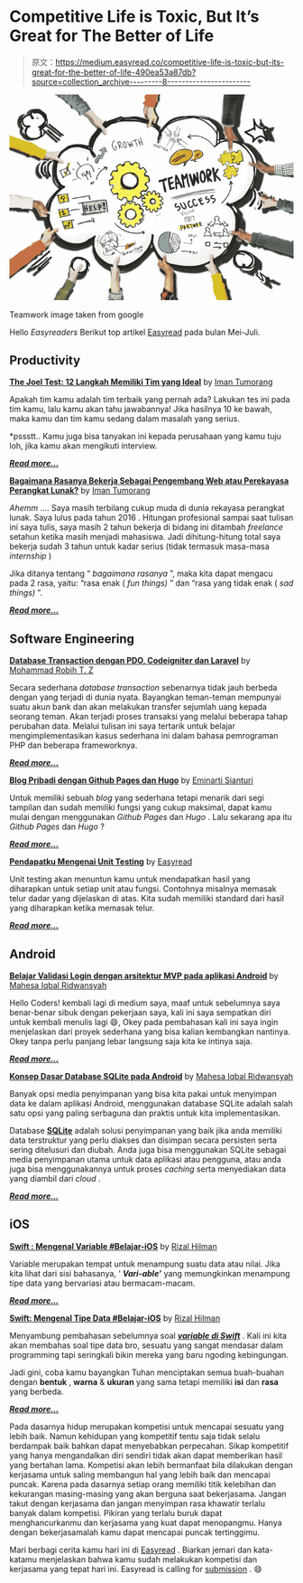 # Competitive Life is Toxic, But It’s Great for The Better of Life

> 原文：<https://medium.easyread.co/competitive-life-is-toxic-but-its-great-for-the-better-of-life-490ea53a87db?source=collection_archive---------8----------------------->

![](img/e54819b67d8baf36d7e85a567b19b77e.png)

Teamwork image taken from google

Hello *Easyreaders* Berikut top artikel [Easyread](https://medium.com/easyread) pada bulan Mei-Juli.

## Productivity

[**The Joel Test: 12 Langkah Memiliki Tim yang Ideal**](https://medium.com/easyread/the-joel-test-12-langkah-memiliki-tim-yang-ideal-9de4c1ab4055) by [Iman Tumorang](https://medium.com/u/ef42567fbbae?source=post_page-----490ea53a87db--------------------------------)

Apakah tim kamu adalah tim terbaik yang pernah ada? Lakukan tes ini pada tim kamu, lalu kamu akan tahu jawabannya! Jika hasilnya 10 ke bawah, maka kamu dan tim kamu sedang dalam masalah yang serius.

*pssstt.. Kamu juga bisa tanyakan ini kepada perusahaan yang kamu tuju loh, jika kamu akan mengikuti interview.

[***Read more…***](https://medium.com/easyread/the-joel-test-12-langkah-memiliki-tim-yang-ideal-9de4c1ab4055)

[**Bagaimana Rasanya Bekerja Sebagai Pengembang Web atau Perekayasa Perangkat Lunak?**](https://medium.com/easyread/bagaimana-rasanya-bekerja-sebagai-pengembang-web-atau-perekayasa-perangkat-lunak-5c9877b86de6) by [Iman Tumorang](https://medium.com/u/ef42567fbbae?source=post_page-----490ea53a87db--------------------------------)

*Ahemm* ….
Saya masih terbilang cukup muda di dunia rekayasa perangkat lunak. Saya lulus pada tahun 2016 . Hitungan profesional sampai saat tulisan ini saya tulis, saya masih 2 tahun bekerja di bidang ini ditambah *freelance* setahun ketika masih menjadi mahasiswa. Jadi dihitung-hitung total saya bekerja sudah 3 tahun untuk kadar serius (tidak termasuk masa-masa *internship* )

Jika ditanya tentang “ *bagaimana rasanya* ”, maka kita dapat mengacu pada 2 rasa, yaitu: “rasa enak ( *fun things)* ” dan “rasa yang tidak enak ( *sad things)* ”.

[***Read more…***](https://medium.com/easyread/bagaimana-rasanya-bekerja-sebagai-pengembang-web-atau-perekayasa-perangkat-lunak-5c9877b86de6)

## Software Engineering

[**Database Transaction dengan PDO, Codeigniter dan Laravel**](https://medium.com/easyread/database-transaction-dengan-pdo-codeigniter-dan-laravel-d368c15d9b1a) by [Mohammad Robih T. Z](https://medium.com/u/37ae403df215?source=post_page-----490ea53a87db--------------------------------)

Secara sederhana *database transaction* sebenarnya tidak jauh berbeda dengan yang terjadi di dunia nyata. Bayangkan teman-teman mempunyai suatu akun bank dan akan melakukan transfer sejumlah uang kepada seorang teman. Akan terjadi proses transaksi yang melalui beberapa tahap perubahan data. Melalui tulisan ini saya tertarik untuk belajar mengimplementasikan kasus sederhana ini dalam bahasa pemrograman PHP dan beberapa frameworknya.

[***Read more…***](https://medium.com/easyread/database-transaction-dengan-pdo-codeigniter-dan-laravel-d368c15d9b1a)

[**Blog Pribadi dengan Github Pages dan Hugo**](https://medium.com/easyread/blog-pribadi-dengan-github-pages-dan-hugo-b4e2cc035ca6) by [Eminarti Sianturi](https://medium.com/u/c621a1e3a342?source=post_page-----490ea53a87db--------------------------------)

Untuk memiliki sebuah *blog* yang sederhana tetapi menarik dari segi tampilan dan sudah memiliki fungsi yang cukup maksimal, dapat kamu mulai dengan menggunakan *Github Pages* dan *Hugo* . Lalu sekarang apa itu *Github Pages* dan *Hugo* ?

[***Read more…***](https://medium.com/easyread/blog-pribadi-dengan-github-pages-dan-hugo-b4e2cc035ca6)

[**Pendapatku Mengenai Unit Testing**](https://medium.com/easyread/pendapatku-mengenai-unit-testing-1c08e036380a) by [Easyread](https://medium.com/u/6d8bac78835b?source=post_page-----490ea53a87db--------------------------------)

Unit testing akan menuntun kamu untuk mendapatkan hasil yang diharapkan untuk setiap unit atau fungsi. Contohnya misalnya memasak telur dadar yang dijelaskan di atas. Kita sudah memiliki standard dari hasil yang diharapkan ketika memasak telur.

[***Read more…***](https://medium.com/easyread/pendapatku-mengenai-unit-testing-1c08e036380a)

## Android

[**Belajar Validasi Login dengan arsitektur MVP pada aplikasi Android**](https://medium.com/easyread/belajar-validasi-login-dengan-arsitektur-mvp-pada-aplikasi-android-1ce1c230372c) by [Mahesa Iqbal Ridwansyah](https://medium.com/u/423a2702de9a?source=post_page-----490ea53a87db--------------------------------)

Hello Coders! kembali lagi di medium saya, maaf untuk sebelumnya saya benar-benar sibuk dengan pekerjaan saya, kali ini saya sempatkan diri untuk kembali menulis lagi 😄, Okey pada pembahasan kali ini saya ingin menjelaskan dari proyek sederhana yang bisa kalian kembangkan nantinya. Okey tanpa perlu panjang lebar langsung saja kita ke intinya saja.

[***Read more…***](https://medium.com/easyread/belajar-validasi-login-dengan-arsitektur-mvp-pada-aplikasi-android-1ce1c230372c)

[**Konsep Dasar Database SQLite pada Android**](https://medium.com/easyread/konsep-dasar-database-sqlite-pada-android-e9445558f494) by [Mahesa Iqbal Ridwansyah](https://medium.com/u/423a2702de9a?source=post_page-----490ea53a87db--------------------------------)

Banyak opsi media penyimpanan yang bisa kita pakai untuk menyimpan data ke dalam aplikasi Android, menggunakan database SQLite adalah salah satu opsi yang paling serbaguna dan praktis untuk kita implementasikan.

Database [**SQLite**](https://developer.android.com/reference/android/database/sqlite/SQLiteDatabase) adalah solusi penyimpanan yang baik jika anda memiliki data terstruktur yang perlu diakses dan disimpan secara persisten serta sering ditelusuri dan diubah. Anda juga bisa menggunakan SQLite sebagai media penyimpanan utama untuk data aplikasi atau pengguna, atau anda juga bisa menggunakannya untuk proses *caching* serta menyediakan data yang diambil dari *cloud* .

[***Read more…***](https://medium.com/easyread/konsep-dasar-database-sqlite-pada-android-e9445558f494)

## iOS

[**Swift : Mengenal Variable #Belajar-iOS**](https://medium.com/easyread/swift-mengenal-variable-belajar-ios-58cf5f645976) by [Rizal Hilman](https://medium.com/u/1edd5468773b?source=post_page-----490ea53a87db--------------------------------)

Variable merupakan tempat untuk menampung suatu data atau nilai. Jika kita lihat dari sisi bahasanya, ‘ ***Vari-able’*** yang memungkinkan menampung tipe data yang bervariasi atau bermacam-macam.

[***Read more…***](https://medium.com/easyread/swift-mengenal-variable-belajar-ios-58cf5f645976)

[**Swift: Mengenal Tipe Data #Belajar-iOS**](https://medium.com/easyread/swift-tipe-data-belajar-ios-fbefc39005d) by [Rizal Hilman](https://medium.com/u/1edd5468773b?source=post_page-----490ea53a87db--------------------------------)

Menyambung pembahasan sebelumnya soal [***variable di Swift***](https://medium.com/@rizal_hilman/swift-mengenal-variable-belajar-ios-58cf5f645976) . Kali ini kita akan membahas soal tipe data bro, sesuatu yang sangat mendasar dalam programming tapi seringkali bikin mereka yang baru ngoding kebingungan.

Jadi gini, coba kamu bayangkan Tuhan menciptakan semua buah-buahan dengan **bentuk** , **warna** & **ukuran** yang sama tetapi memiliki **isi** dan **rasa** yang berbeda.

[***Read more…***](https://medium.com/easyread/swift-tipe-data-belajar-ios-fbefc39005d)

Pada dasarnya hidup merupakan kompetisi untuk mencapai sesuatu yang lebih baik. Namun kehidupan yang kompetitif tentu saja tidak selalu berdampak baik bahkan dapat menyebabkan perpecahan. Sikap kompetitif yang hanya mengandalkan diri sendiri tidak akan dapat memberikan hasil yang bertahan lama. Kompetisi akan lebih bermanfaat bila dilakukan dengan kerjasama untuk saling membangun hal yang lebih baik dan mencapai puncak. Karena pada dasarnya setiap orang memiliki titik kelebihan dan kekurangan masing-masing yang akan berguna saat bekerjasama. Jangan takut dengan kerjasama dan jangan menyimpan rasa khawatir terlalu banyak dalam kompetisi. Pikiran yang terlalu buruk dapat menghancurkanmu dan kerjasama yang kuat dapat menopangmu. Hanya dengan bekerjasamalah kamu dapat mencapai puncak tertinggimu.

Mari berbagi cerita kamu hari ini di [Easyread](https://medium.com/easyread) . Biarkan jemari dan kata-katamu menjelaskan bahwa kamu sudah melakukan kompetisi dan kerjasama yang tepat hari ini. Easyread is calling for [submission](https://medium.com/easyread/about-easyread-74b20960e180) . 😄